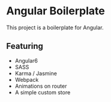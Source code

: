 # Angular Boilerplate

This project is a boilerplate for Angular.

## Featuring
- Angular6
- SASS
- Karma / Jasmine
- Webpack
- Animations on router
- A simple custom store
